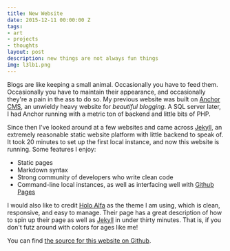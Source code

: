 ```yaml
---
title: New Website
date: 2015-12-11 00:00:00 Z
tags:
- art
- projects
- thoughts
layout: post
description: new things are not always fun things
img: l3lb1.png
---
```


Blogs are like keeping a small animal. Occasionally you have to feed them. Occasionally you have to maintain their appearance, and occasionally they're a pain in the ass to do so. My previous website was built on [Anchor CMS][anchorcms], an unwieldy heavy website for *beautiful blogging*. A SQL server later, I had Anchor running with a metric ton of backend and little bits of PHP.

Since then I've looked around at a few websites and came across [Jekyll][jekyll], an extremely reasonable static website platform with little backend to speak of. It took 20 minutes to set up the first local instance, and now this website is running. Some features I enjoy:

* Static pages
* Markdown syntax
* Strong community of developers who write clean code
* Command-line local instances, as well as interfacing well with [Github Pages][githubpages]

I would also like to credit [Holo Alfa][holoalfa] as the theme I am using, which is clean, responsive, and easy to manage. Their page has a great description of how to spin up their page as well as [Jekyll][jekyll] in under thirty minutes. That is, if you don't futz around with colors for ages like me!

You can find [the source for this website on Github][mywebsite].

[anchorcms]:   https://anchorcms.com/
[jekyll]:      http://jekyllrb.com
[jekyll-gh]:   https://github.com/jekyll/jekyll
[jekyll-help]: https://github.com/jekyll/jekyll-help
[githubpages]: https://pages.github.com/
[mywebsite]:   https://github.com/rebeccali/holo-alfa/
[holoalfa]:    https://github.com/steinvc/holo-alfa